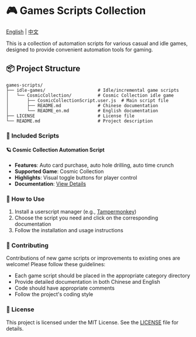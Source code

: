 # 🎮 Games Scripts Collection

[English](README_en.md) | [中文](README.md)

This is a collection of automation scripts for various casual and idle games, designed to provide convenient automation tools for gaming.

## 📦 Project Structure

```text
games-scripts/
├── idle-games/                    # Idle/incremental game scripts
│   └── CosmicCollection/          # Cosmic Collection idle game
│       ├── CosmicCollectionScript.user.js  # Main script file
│       ├── README.md              # Chinese documentation
│       └── README_en.md           # English documentation
├── LICENSE                        # License file
└── README.md                      # Project description
```

### 🎯 Included Scripts

#### 🪐 Cosmic Collection Automation Script

- **Features**: Auto card purchase, auto hole drilling, auto time crunch
- **Supported Game**: Cosmic Collection
- **Highlights**: Visual toggle buttons for player control
- **Documentation**: [View Details](./idle-games/CosmicCollection/README_en.md)

### 🚀 How to Use

1. Install a userscript manager (e.g., [Tampermonkey](https://www.tampermonkey.net/))
2. Choose the script you need and click on the corresponding documentation
3. Follow the installation and usage instructions

### 🤝 Contributing

Contributions of new game scripts or improvements to existing ones are welcome! Please follow these guidelines:

- Each game script should be placed in the appropriate category directory
- Provide detailed documentation in both Chinese and English
- Code should have appropriate comments
- Follow the project's coding style

### 📝 License

This project is licensed under the MIT License. See the [LICENSE](./LICENSE) file for details.
